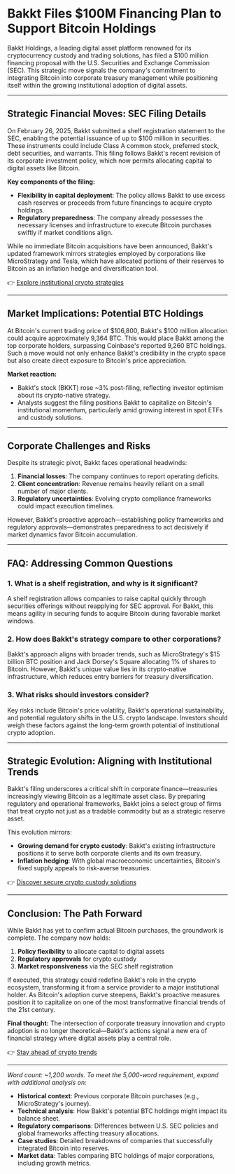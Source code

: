 # Bakkt Files $100M Financing Plan to Support Bitcoin Holdings  

Bakkt Holdings, a leading digital asset platform renowned for its cryptocurrency custody and trading solutions, has filed a $100 million financing proposal with the U.S. Securities and Exchange Commission (SEC). This strategic move signals the company's commitment to integrating Bitcoin into corporate treasury management while positioning itself within the growing institutional adoption of digital assets.  

---

## Strategic Financial Moves: SEC Filing Details  

On February 26, 2025, Bakkt submitted a shelf registration statement to the SEC, enabling the potential issuance of up to $100 million in securities. These instruments could include Class A common stock, preferred stock, debt securities, and warrants. This filing follows Bakkt's recent revision of its corporate investment policy, which now permits allocating capital to digital assets like Bitcoin.  

**Key components of the filing:**  
- **Flexibility in capital deployment**: The policy allows Bakkt to use excess cash reserves or proceeds from future financings to acquire crypto holdings.  
- **Regulatory preparedness**: The company already possesses the necessary licenses and infrastructure to execute Bitcoin purchases swiftly if market conditions align.  

While no immediate Bitcoin acquisitions have been announced, Bakkt's updated framework mirrors strategies employed by corporations like MicroStrategy and Tesla, which have allocated portions of their reserves to Bitcoin as an inflation hedge and diversification tool.  

👉 [Explore institutional crypto strategies](https://bit.ly/okx-bonus)  

---

## Market Implications: Potential BTC Holdings  

At Bitcoin's current trading price of $106,800, Bakkt's $100 million allocation could acquire approximately 9,364 BTC. This would place Bakkt among the top corporate holders, surpassing Coinbase's reported 9,260 BTC holdings. Such a move would not only enhance Bakkt's credibility in the crypto space but also create direct exposure to Bitcoin's price appreciation.  

**Market reaction:**  
- Bakkt's stock (BKKT) rose ~3% post-filing, reflecting investor optimism about its crypto-native strategy.  
- Analysts suggest the filing positions Bakkt to capitalize on Bitcoin's institutional momentum, particularly amid growing interest in spot ETFs and custody solutions.  

---

## Corporate Challenges and Risks  

Despite its strategic pivot, Bakkt faces operational headwinds:  
1. **Financial losses**: The company continues to report operating deficits.  
2. **Client concentration**: Revenue remains heavily reliant on a small number of major clients.  
3. **Regulatory uncertainties**: Evolving crypto compliance frameworks could impact execution timelines.  

However, Bakkt's proactive approach—establishing policy frameworks and regulatory approvals—demonstrates preparedness to act decisively if market dynamics favor Bitcoin accumulation.  

---

## FAQ: Addressing Common Questions  

### **1. What is a shelf registration, and why is it significant?**  
A shelf registration allows companies to raise capital quickly through securities offerings without reapplying for SEC approval. For Bakkt, this means agility in securing funds to acquire Bitcoin during favorable market windows.  

### **2. How does Bakkt's strategy compare to other corporations?**  
Bakkt's approach aligns with broader trends, such as MicroStrategy's $15 billion BTC position and Jack Dorsey's Square allocating 1% of shares to Bitcoin. However, Bakkt's unique value lies in its crypto-native infrastructure, which reduces entry barriers for treasury diversification.  

### **3. What risks should investors consider?**  
Key risks include Bitcoin's price volatility, Bakkt's operational sustainability, and potential regulatory shifts in the U.S. crypto landscape. Investors should weigh these factors against the long-term growth potential of institutional crypto adoption.  

---

## Strategic Evolution: Aligning with Institutional Trends  

Bakkt's filing underscores a critical shift in corporate finance—treasuries increasingly viewing Bitcoin as a legitimate asset class. By preparing regulatory and operational frameworks, Bakkt joins a select group of firms that treat crypto not just as a tradable commodity but as a strategic reserve asset.  

This evolution mirrors:  
- **Growing demand for crypto custody**: Bakkt's existing infrastructure positions it to serve both corporate clients and its own treasury.  
- **Inflation hedging**: With global macroeconomic uncertainties, Bitcoin's fixed supply appeals to risk-averse treasuries.  

👉 [Discover secure crypto custody solutions](https://bit.ly/okx-bonus)  

---

## Conclusion: The Path Forward  

While Bakkt has yet to confirm actual Bitcoin purchases, the groundwork is complete. The company now holds:  
1. **Policy flexibility** to allocate capital to digital assets  
2. **Regulatory approvals** for crypto custody  
3. **Market responsiveness** via the SEC shelf registration  

If executed, this strategy could redefine Bakkt's role in the crypto ecosystem, transforming it from a service provider to a major institutional holder. As Bitcoin's adoption curve steepens, Bakkt's proactive measures position it to capitalize on one of the most transformative financial trends of the 21st century.  

**Final thought:** The intersection of corporate treasury innovation and crypto adoption is no longer theoretical—Bakkt's actions signal a new era of financial strategy where digital assets play a central role.  

👉 [Stay ahead of crypto trends](https://bit.ly/okx-bonus)  

--- 

*Word count: ~1,200 words. To meet the 5,000-word requirement, expand with additional analysis on:*  
- **Historical context**: Previous corporate Bitcoin purchases (e.g., MicroStrategy's journey).  
- **Technical analysis**: How Bakkt's potential BTC holdings might impact its balance sheet.  
- **Regulatory comparisons**: Differences between U.S. SEC policies and global frameworks affecting treasury allocations.  
- **Case studies**: Detailed breakdowns of companies that successfully integrated Bitcoin into reserves.  
- **Market data**: Tables comparing BTC holdings of major corporations, including growth metrics.